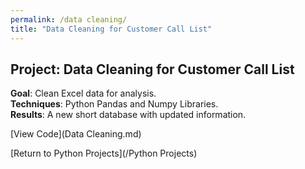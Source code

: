 ```yaml
---
permalink: /data cleaning/
title: "Data Cleaning for Customer Call List"
---
```


## Project: Data Cleaning for Customer Call List  
**Goal**: Clean Excel data for analysis.  
**Techniques**: Python Pandas and Numpy Libraries.  
**Results**: A new short database with updated information.


[View Code](Data Cleaning.md)


[Return to Python Projects](/Python Projects)
